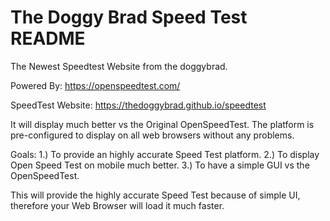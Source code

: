 # The Doggy Brad Speed Test README
The Newest Speedtest Website from the doggybrad.

Powered By: https://openspeedtest.com/

SpeedTest Website: https://thedoggybrad.github.io/speedtest

It will display much better vs the Original OpenSpeedTest.
The platform is pre-configured to display on all web browsers without any problems.

Goals:
1.) To provide an highly accurate Speed Test platform.
2.) To display Open Speed Test on mobile much better.
3.) To have a simple GUI vs the OpenSpeedTest.

This will provide the highly accurate Speed Test because of simple UI, therefore your Web Browser will load it much faster.

